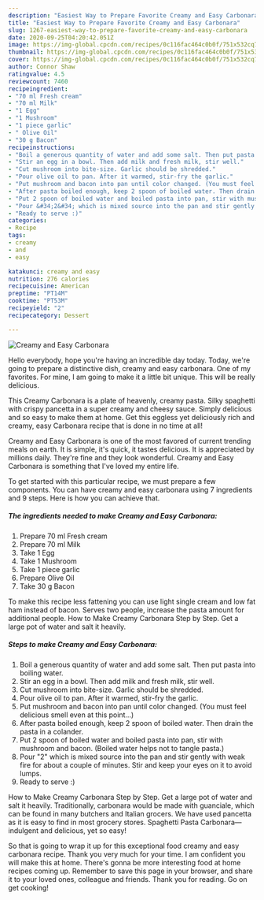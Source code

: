 ```yaml
---
description: "Easiest Way to Prepare Favorite Creamy and Easy Carbonara"
title: "Easiest Way to Prepare Favorite Creamy and Easy Carbonara"
slug: 1267-easiest-way-to-prepare-favorite-creamy-and-easy-carbonara
date: 2020-09-25T04:20:42.051Z
image: https://img-global.cpcdn.com/recipes/0c116fac464c0b0f/751x532cq70/creamy-and-easy-carbonara-recipe-main-photo.jpg
thumbnail: https://img-global.cpcdn.com/recipes/0c116fac464c0b0f/751x532cq70/creamy-and-easy-carbonara-recipe-main-photo.jpg
cover: https://img-global.cpcdn.com/recipes/0c116fac464c0b0f/751x532cq70/creamy-and-easy-carbonara-recipe-main-photo.jpg
author: Connor Shaw
ratingvalue: 4.5
reviewcount: 7460
recipeingredient:
- "70 ml Fresh cream"
- "70 ml Milk"
- "1 Egg"
- "1 Mushroom"
- "1 piece garlic"
- " Olive Oil"
- "30 g Bacon"
recipeinstructions:
- "Boil a generous quantity of water and add some salt. Then put pasta into boiling water."
- "Stir an egg in a bowl. Then add milk and fresh milk, stir well."
- "Cut mushroom into bite-size. Garlic should be shredded."
- "Pour olive oil to pan. After it warmed, stir-fry the garlic."
- "Put mushroom and bacon into pan until color changed. (You must feel delicious smell even at this point...)"
- "After pasta boiled enough, keep 2 spoon of boiled water. Then drain the pasta in a colander."
- "Put 2 spoon of boiled water and boiled pasta into pan, stir with mushroom and bacon. (Boiled water helps not to tangle pasta.)"
- "Pour &#34;2&#34; which is mixed source into the pan and stir gently with weak fire for about a couple of minutes. Stir and keep your eyes on it to avoid lumps."
- "Ready to serve :)"
categories:
- Recipe
tags:
- creamy
- and
- easy

katakunci: creamy and easy 
nutrition: 276 calories
recipecuisine: American
preptime: "PT14M"
cooktime: "PT53M"
recipeyield: "2"
recipecategory: Dessert

---
```



![Creamy and Easy Carbonara](https://img-global.cpcdn.com/recipes/0c116fac464c0b0f/751x532cq70/creamy-and-easy-carbonara-recipe-main-photo.jpg)

Hello everybody, hope you're having an incredible day today. Today, we're going to prepare a distinctive dish, creamy and easy carbonara. One of my favorites. For mine, I am going to make it a little bit unique. This will be really delicious.

This Creamy Carbonara is a plate of heavenly, creamy pasta. Silky spaghetti with crispy pancetta in a super creamy and cheesy sauce. Simply delicious and so easy to make them at home. Get this eggless yet deliciously rich and creamy, easy Carbonara recipe that is done in no time at all!

Creamy and Easy Carbonara is one of the most favored of current trending meals on earth. It is simple, it's quick, it tastes delicious. It is appreciated by millions daily. They're fine and they look wonderful. Creamy and Easy Carbonara is something that I've loved my entire life.


To get started with this particular recipe, we must prepare a few components. You can have creamy and easy carbonara using 7 ingredients and 9 steps. Here is how you can achieve that.

<!--inarticleads1-->

##### The ingredients needed to make Creamy and Easy Carbonara:

1. Prepare 70 ml Fresh cream
1. Prepare 70 ml Milk
1. Take 1 Egg
1. Take 1 Mushroom
1. Take 1 piece garlic
1. Prepare  Olive Oil
1. Take 30 g Bacon


To make this recipe less fattening you can use light single cream and low fat ham instead of bacon. Serves two people, increase the pasta amount for additional people. How to Make Creamy Carbonara Step by Step. Get a large pot of water and salt it heavily. 

<!--inarticleads2-->

##### Steps to make Creamy and Easy Carbonara:

1. Boil a generous quantity of water and add some salt. Then put pasta into boiling water.
1. Stir an egg in a bowl. Then add milk and fresh milk, stir well.
1. Cut mushroom into bite-size. Garlic should be shredded.
1. Pour olive oil to pan. After it warmed, stir-fry the garlic.
1. Put mushroom and bacon into pan until color changed. (You must feel delicious smell even at this point...)
1. After pasta boiled enough, keep 2 spoon of boiled water. Then drain the pasta in a colander.
1. Put 2 spoon of boiled water and boiled pasta into pan, stir with mushroom and bacon. (Boiled water helps not to tangle pasta.)
1. Pour &#34;2&#34; which is mixed source into the pan and stir gently with weak fire for about a couple of minutes. Stir and keep your eyes on it to avoid lumps.
1. Ready to serve :)


How to Make Creamy Carbonara Step by Step. Get a large pot of water and salt it heavily. Traditionally, carbonara would be made with guanciale, which can be found in many butchers and Italian grocers. We have used pancetta as it is easy to find in most grocery stores. Spaghetti Pasta Carbonara—indulgent and delicious, yet so easy! 

So that is going to wrap it up for this exceptional food creamy and easy carbonara recipe. Thank you very much for your time. I am confident you will make this at home. There's gonna be more interesting food at home recipes coming up. Remember to save this page in your browser, and share it to your loved ones, colleague and friends. Thank you for reading. Go on get cooking!
